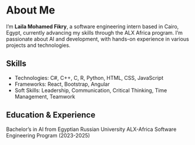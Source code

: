 # About Me
I’m **Laila Mohamed Fikry**, a software engineering intern based in Cairo, Egypt, currently advancing my skills through the ALX Africa program. I’m passionate about AI and development, with hands-on experience in various projects and technologies.

## Skills
- Technologies: C#, C++, C, R, Python, HTML, CSS, JavaScript
- Frameworks: React, Bootstrap, Angular
- Soft Skills: Leadership, Communication, Critical Thinking, Time Management, Teamwork

## Education & Experience
Bachelor’s in AI from Egyptian Russian University
ALX-Africa Software Engineering Program (2023-2025)

<!---
laila2005/laila2005 is a ✨ special ✨ repository because its `README.md` (this file) appears on your GitHub profile.
You can click the Preview link to take a look at your changes.
--->
